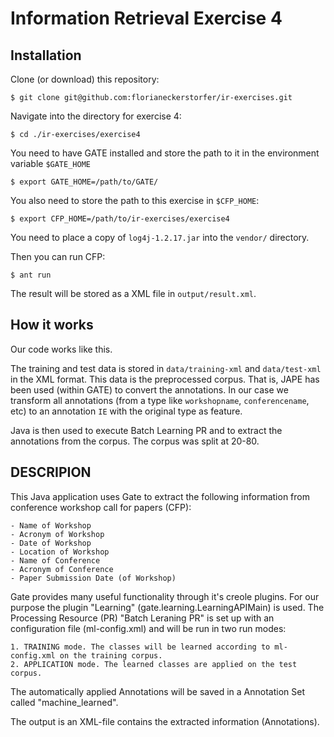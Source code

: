 Information Retrieval Exercise 4
================================

Installation
------------

Clone (or download) this repository:

	$ git clone git@github.com:florianeckerstorfer/ir-exercises.git

Navigate into the directory for exercise 4:

	$ cd ./ir-exercises/exercise4

You need to have GATE installed and store the path to it in the environment variable `$GATE_HOME`

	$ export GATE_HOME=/path/to/GATE/

You also need to store the path to this exercise in `$CFP_HOME`:

	$ export CFP_HOME=/path/to/ir-exercises/exercise4

You need to place a copy of `log4j-1.2.17.jar` into the `vendor/` directory.

Then you can run CFP:

	$ ant run

The result will be stored as a XML file in `output/result.xml`.

How it works
------------

Our code works like this.

The training and test data is stored in `data/training-xml` and `data/test-xml` in the XML format. This data is the preprocessed corpus. That is, JAPE has been used (within GATE) to convert the annotations. In our case we transform all annotations (from a type like `workshopname`, `conferencename`, etc) to an annotation `IE` with the original type as feature.

Java is then used to execute Batch Learning PR and to extract the annotations from the corpus. The corpus was split at 20-80.


DESCRIPION
----------

This Java application uses Gate to extract the following information from conference workshop call for papers (CFP):

	- Name of Workshop
	- Acronym of Workshop
	- Date of Workshop
	- Location of Workshop
	- Name of Conference
	- Acronym of Conference
	- Paper Submission Date (of Workshop)

Gate provides many useful functionality through it's creole plugins. For our purpose the plugin "Learning" (gate.learning.LearningAPIMain) is used. The Processing Resource (PR) "Batch Leraning PR" is set up with an configuration file (ml-config.xml) and will be run in two run modes:

	1. TRAINING mode. The classes will be learned according to ml-config.xml on the training corpus.
	2. APPLICATION mode. The learned classes are applied on the test corpus.

The automatically applied Annotations will be saved in a Annotation Set called "machine_learned".

The output is an XML-file contains the extracted information (Annotations).


